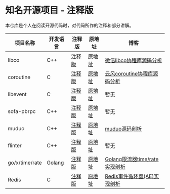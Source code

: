 # 知名开源项目 - 注释版

本仓库是个人在阅读开源代码时，对代码所作的注释和部分讲解。

| 项目名称 | 开发语言 | 注释版 | 原地址 | 博客 |
| ------| ------ | ------ | ------ | ------ |
| libco | C++ |[注释版](https://github.com/chenyahui/annotated_code/tree/master/libco)| [原地址](https://github.com/Tencent/libco)|[微信libco协程库源码分析](http://www.cyhone.com/articles/analysis-of-libco/) | 
| coroutine | C |[注释版](https://github.com/chenyahui/annotated_code/tree/master/coroutine)|[原地址](https://github.com/cloudwu/coroutine)| [云风coroutine协程库源码分析](http://www.cyhone.com/articles/analysis-of-cloudwu-coroutine/) | 
| libevent | C |[注释版](https://github.com/chenyahui/annotated_code/tree/master/libevent)| [原地址](https://github.com/libevent/libevent)| 暂无 |
| sofa-pbrpc | C++ |[注释版](https://github.com/chenyahui/annotated_code/tree/master/sofa-pbrpc)| [原地址](https://github.com/baidu/sofa-pbrpc)|暂无 |
| muduo | C++ |[注释版](https://github.com/chenyahui/annotated_code/tree/master/muduo)|[原地址](https://github.com/chenshuo/muduo) |[muduo源码剖析](http://www.cyhone.com/articles/analysis-of-muduo/) |
| flinter | C++| [注释版](https://github.com/chenyahui/annotated_code/tree/master/flinter) |[原地址](https://github.com/yiyuanzhong/flinter) |暂无|
| go/x/time/rate| Golang |[注释版](https://github.com/chenyahui/AnnotatedCode/tree/master/go/x/time)|[原地址](https://github.com/golang/time)|[Golang限流器time/rate实现剖析](https://www.cyhone.com/articles/analisys-of-golang-rate/)|
| Redis | C |[注释版](https://github.com/chenyahui/AnnotatedCode/tree/master/redis-5.0)|[原地址](https://github.com/antirez/redis)|[Redis事件循环器(AE)实现剖析](https://www.cyhone.com/articles/analysis-of-redis-ae/)|
